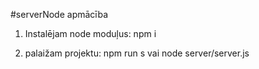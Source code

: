 #serverNode apmācība

1. Instalējam node moduļus:
npm i

2. palaižam projektu:
npm run s
vai
node server/server.js